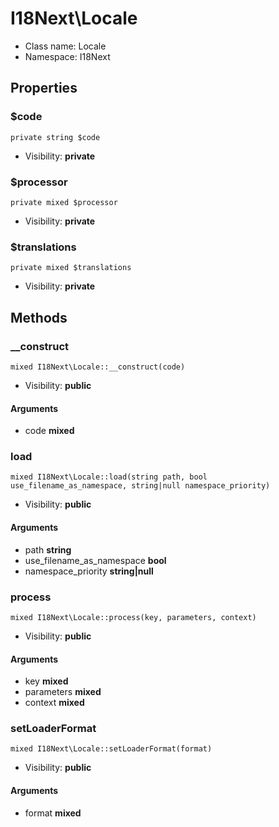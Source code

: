 I18Next\Locale
===============






* Class name: Locale
* Namespace: I18Next





Properties
----------


### $code

    private string $code





* Visibility: **private**


### $processor

    private mixed $processor





* Visibility: **private**


### $translations

    private mixed $translations





* Visibility: **private**


Methods
-------


### __construct

    mixed I18Next\Locale::__construct(code)





* Visibility: **public**


#### Arguments
* code **mixed**



### load

    mixed I18Next\Locale::load(string path, bool use_filename_as_namespace, string|null namespace_priority)





* Visibility: **public**


#### Arguments
* path **string**
* use_filename_as_namespace **bool**
* namespace_priority **string|null**



### process

    mixed I18Next\Locale::process(key, parameters, context)





* Visibility: **public**


#### Arguments
* key **mixed**
* parameters **mixed**
* context **mixed**



### setLoaderFormat

    mixed I18Next\Locale::setLoaderFormat(format)





* Visibility: **public**


#### Arguments
* format **mixed**


